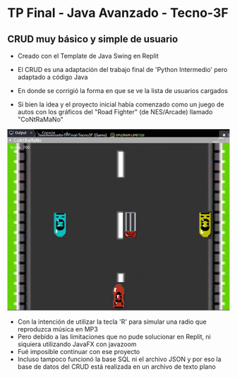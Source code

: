 # TP Final - Java Avanzado - Tecno-3F

## CRUD muy básico y simple de usuario
- Creado con el Template de Java Swing en Replit
- El CRUD es una adaptación del trabajo final de 'Python Intermedio' pero adaptado a código Java
- En donde se corrigió la forma en que se ve la lista de usuarios cargados

- Si bien la idea y el proyecto inicial había comenzado como un juego de autos con los gráficos del "Road Fighter" (de NES/Arcade) llamado "CoNtRaMaNo"

![CoNtRaMaNo.png](https://raw.githubusercontent.com/Pablo-Damian/JavaAvanzado-TPFinal-Tecno3F/main/CoNtRaMaNo.png)

- Con la intención de utilizar la tecla 'R' para simular una radio que reproduzca música en MP3
- Pero debido a las limitaciones que no pude solucionar en Replit, ni siquiera utilizando JavaFX con javazoom
- Fué imposible continuar con ese proyecto
- Incluso tampoco funcionó la base SQL ni el archivo JSON y por eso la base de datos del CRUD está realizada en un archivo de texto plano
